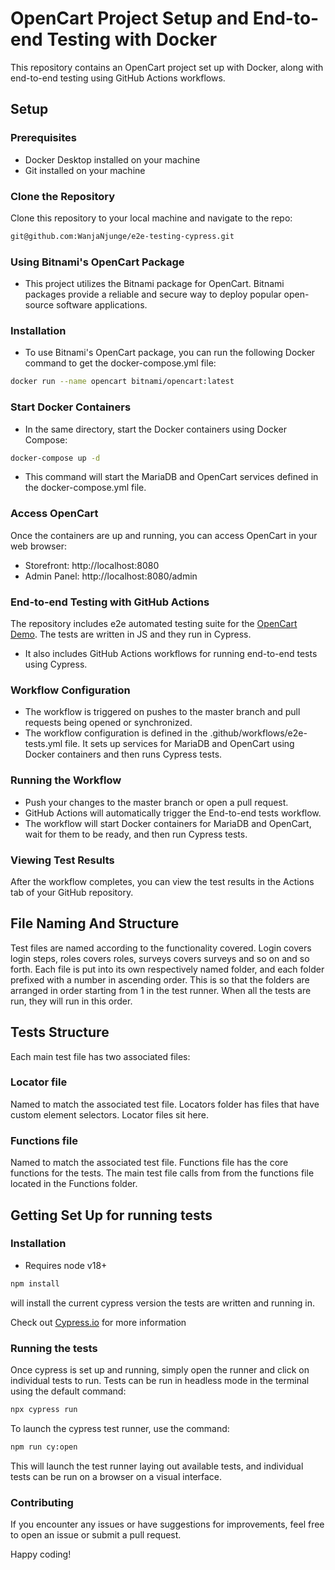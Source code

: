 # OpenCart Project Setup and End-to-end Testing with Docker

This repository contains an OpenCart project set up with Docker, along with end-to-end testing using GitHub Actions workflows.

## Setup

### Prerequisites

- Docker Desktop installed on your machine
- Git installed on your machine

### Clone the Repository

Clone this repository to your local machine and navigate to the repo:

```bash
git@github.com:WanjaNjunge/e2e-testing-cypress.git
```
### Using Bitnami's OpenCart Package
- This project utilizes the Bitnami package for OpenCart. Bitnami packages provide a reliable and secure way to deploy popular open-source software applications.

### Installation
- To use Bitnami's OpenCart package, you can run the following Docker command to get the docker-compose.yml file:
```bash
docker run --name opencart bitnami/opencart:latest
```

### Start Docker Containers
- In the same directory, start the Docker containers using Docker Compose:
```bash
docker-compose up -d
```
- This command will start the MariaDB and OpenCart services defined in the docker-compose.yml file.

### Access OpenCart
Once the containers are up and running, you can access OpenCart in your web browser:

- Storefront: http://localhost:8080
- Admin Panel: http://localhost:8080/admin



### End-to-end Testing with GitHub Actions
The repository includes e2e automated testing suite for the [OpenCart Demo](https://demo.opencart.com/). The tests are written in JS and they run in Cypress.
- It also includes GitHub Actions workflows for running end-to-end tests using Cypress.

### Workflow Configuration
- The workflow is triggered on pushes to the master branch and pull requests being opened or synchronized.
- The workflow configuration is defined in the .github/workflows/e2e-tests.yml file. It sets up services for MariaDB and OpenCart using Docker containers and then runs Cypress tests.

### Running the Workflow
- Push your changes to the master branch or open a pull request.
- GitHub Actions will automatically trigger the End-to-end tests workflow.
- The workflow will start Docker containers for MariaDB and OpenCart, wait for them to be ready, and then run Cypress tests.

### Viewing Test Results
After the workflow completes, you can view the test results in the Actions tab of your GitHub repository.



## File Naming And Structure

Test files are named according to the functionality covered. Login covers login steps, roles covers roles, surveys covers surveys and so on and so forth.
Each file is put into its own respectively named folder, and each folder prefixed with a number in ascending order. This is so that the folders are arranged in order starting from 1 in the test runner. When all the tests are run, they will run in this order.

## Tests Structure

Each main test file has two associated files:

### Locator file
Named to match the associated test file.
Locators folder has files that have custom element selectors. Locator files sit here.

### Functions file
Named to match the associated test file. Functions file has the core functions for the tests. The main test file calls from from the functions file located in the Functions folder.

## Getting Set Up for running tests

### Installation
- Requires node v18+

```bash
npm install
``` 
will install the current cypress version the tests are written and running in. 

Check out [Cypress.io](cypress.io) for more information

### Running the tests
Once cypress is set up and running, simply open the runner and click on individual tests to run.
Tests can be run in headless mode in the terminal using the default command:

```bash
npx cypress run
```

To launch the cypress test runner, use the command:
```bash
npm run cy:open
```
This will launch the test runner laying out available tests, and individual tests can be run on a browser on a visual interface.

### Contributing
If you encounter any issues or have suggestions for improvements, feel free to open an issue or submit a pull request.

Happy coding!

